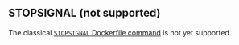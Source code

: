 ## STOPSIGNAL (not supported)

The classical [`STOPSIGNAL` Dockerfile command](https://docs.docker.com/engine/reference/builder/#stopsignal) is not yet supported.
